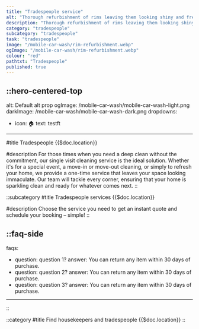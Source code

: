 ```yaml
---
title: "Tradespeople service"
alt: "Thorough refurbishment of rims leaving them looking shiny and fresh"
description: "Thorough refurbishment of rims leaving them looking shiny and fresh"
category: "tradespeople"
subcategory: "tradespeople"
task: "tradespeople"
image: "/mobile-car-wash/rim-refurbishment.webp"
ogImage: "/mobile-car-wash/rim-refurbishment.webp"
colour: "red"
pathtxt: "Tradespeople"
published: true
---
```



::hero-centered-top
---
alt: Default alt prop
ogImage: /mobile-car-wash/mobile-car-wash-light.png
darkImage: /mobile-car-wash/mobile-car-wash-dark.png
dropdowns:
  - icon: 🏠
    text: testft
---
#title
Tradespeople {{$doc.location}}

#description
For those times when you need a deep clean without the commitment, our single visit cleaning service is the ideal solution. Whether it's for a special event, a move-in or move-out cleaning, or simply to refresh your home, we provide a one-time service that leaves your space looking immaculate. Our team will tackle every corner, ensuring that your home is sparkling clean and ready for whatever comes next.
::

::subcategory
#title
Tradespeople services {{$doc.location}}

#description
Choose the service you need to get an instant quote and schedule your booking – simple!
::

::faq-side
---
faqs:
- question: question 1?
  answer: You can return any item within 30 days of purchase.
- question: question 2?
  answer: You can return any item within 30 days of purchase.
- question: question 3?
  answer: You can return any item within 30 days of purchase.
---
::

::category
#title
Find housekeepers and tradespeople {{$doc.location}}
::